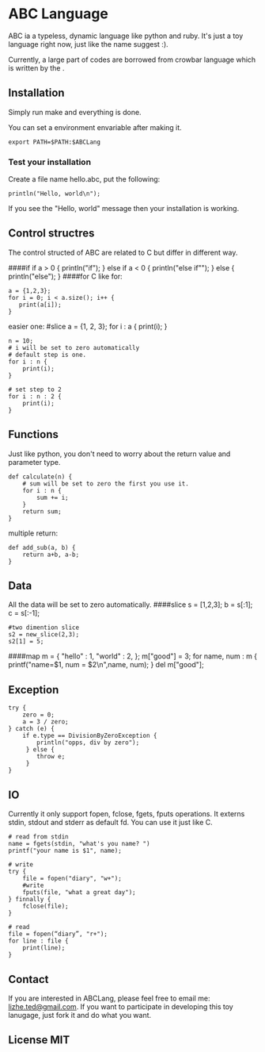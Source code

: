 # ABC Language
ABC ia a typeless, dynamic language like python and ruby. It's just a toy language right now, just like the name suggest :).
 
Currently, a large part of codes are borrowed from crowbar language which is  written by the . 

## Installation
Simply run make and everything is done.
 
You can set a environment envariable after making it.

    export PATH=$PATH:$ABCLang

### Test your installation
Create a file name hello.abc, put the following:

    println("Hello, world\n");
If you see the "Hello, world" message then your installation is working.


## Control structres
The control structed of ABC are related to C but differ in different way.

####if 
    if a > 0 {
        println("if");
    } else if a < 0 {
        println("else if"");
    } else {
        println("else");
    }
####for
C like for:

    a = {1,2,3};
    for i = 0; i < a.size(); i++ {
       print(a[i]);
    }   
  
easier one:
    #slice
    a = {1, 2, 3};
    for i : a {
        print(i);
    }
    
    n = 10;
    # i will be set to zero automatically
    # default step is one.
    for i : n {
        print(i);
    }
    
    # set step to 2
    for i : n : 2 {
        print(i);
    }

## Functions
Just like python, you don't need to worry about the return value and parameter type.
    
    def calculate(n) {
        # sum will be set to zero the first you use it.
        for i : n {
            sum += i;
        }
        return sum;
    }

multiple return:

    def add_sub(a, b) {
        return a+b, a-b;
    } 
## Data
All the data will be set to zero automatically.
####slice
    s = [1,2,3];
    b = s[:1];
    c = s[:-1];
    
    #two dimention slice
    s2 = new_slice(2,3);
    s2[1] = 5;

####map
    m = {   "hello" : 1,
            "world" : 2,
        };
    m["good"] = 3;
    for name, num : m {
        printf("name=$1, num = $2\n",name, num);
    }
    del m["good"];
## Exception
    try {
        zero = 0;
        a = 3 / zero;
    } catch (e) {
        if e.type == DivisionByZeroException {
            println("opps, div by zero");
         } else {
            throw e;
         }
    }
## IO
Currently it only support fopen, fclose, fgets, fputs operations.
It externs stdin, stdout and stderr as default fd. You can use it just like C.
    
    # read from stdin
    name = fgets(stdin, "what's you name? ")
    printf("your name is $1", name);  

    # write
    try {
        file = fopen("diary", "w+");
        #write
        fputs(file, "what a great day");
    } finnally {
        fclose(file);
    }
    
    # read
    file = fopen(“diary”, "r+");
    for line : file {
        print(line);
    }

## Contact
If you are interested in ABCLang, please feel free to email me: lizhe.ted@gmail.com. If you want to participate in developing this toy lanugage, just fork it and do what you want.

## License MIT


    



    
    
    
  

    

